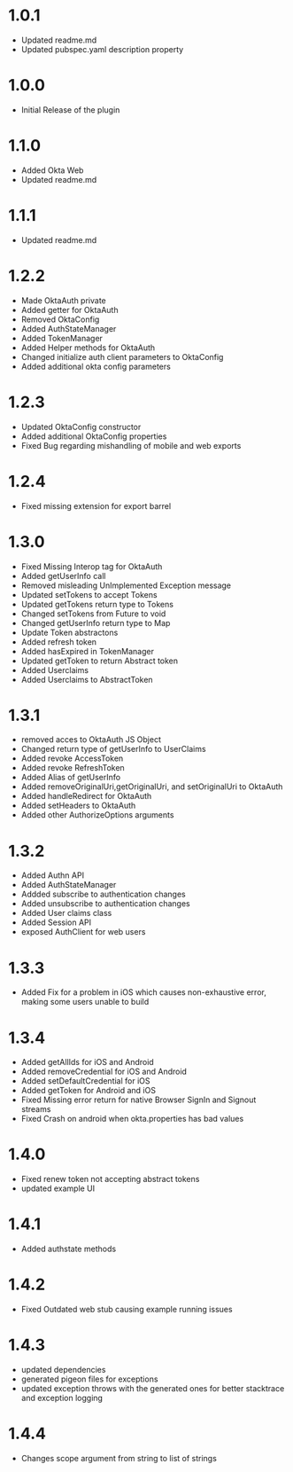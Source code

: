 # 1.0.1
* Updated readme.md
* Updated pubspec.yaml description property

# 1.0.0
* Initial Release of the plugin

# 1.1.0
* Added Okta Web
* Updated readme.md

# 1.1.1
* Updated readme.md

# 1.2.2
* Made OktaAuth private
* Added getter for OktaAuth
* Removed OktaConfig
* Added AuthStateManager
* Added TokenManager
* Added Helper methods for OktaAuth
* Changed initialize auth client parameters to OktaConfig
* Added additional okta config parameters

# 1.2.3
* Updated OktaConfig constructor
* Added additional OktaConfig properties
* Fixed Bug regarding mishandling of mobile and web exports

# 1.2.4
* Fixed missing extension for export barrel

# 1.3.0
* Fixed Missing Interop tag for OktaAuth
* Added getUserInfo call
* Removed misleading UnImplemented Exception message
* Updated setTokens to accept Tokens
* Updated getTokens return type to Tokens
* Changed setTokens from Future<void> to void
* Changed getUserInfo return type to Map
* Update Token abstractons
* Added refresh token
* Added hasExpired in TokenManager
* Updated getToken to return Abstract token
* Added Userclaims 
* Added Userclaims to AbstractToken

# 1.3.1
* removed acces to OktaAuth JS Object
* Changed return type of getUserInfo to UserClaims
* Added revoke AccessToken
* Added revoke RefreshToken
* Added Alias of getUserInfo
* Added removeOriginalUri,getOriginalUri, and setOriginalUri to OktaAuth
* Added handleRedirect for OktaAuth
* Added setHeaders to OktaAuth
* Added other AuthorizeOptions arguments

# 1.3.2
* Added Authn API
* Added AuthStateManager
* Addded subscribe to authentication changes
* Added unsubscribe to authentication changes
* Added User claims class
* Added Session API
* exposed AuthClient for web users

# 1.3.3
* Added Fix for a problem in iOS which causes non-exhaustive error, making some users unable to build

# 1.3.4
* Added getAllIds for iOS and Android
* Added removeCredential for iOS and Android
* Added setDefaultCredential for iOS
* Added getToken for Android and iOS
* Fixed Missing error return for native Browser SignIn and Signout streams
* Fixed Crash on android when okta.properties has bad values

# 1.4.0
* Fixed renew token not accepting abstract tokens
* updated example UI

# 1.4.1
* Added authstate methods

# 1.4.2
* Fixed Outdated web stub causing example running issues

# 1.4.3
* updated dependencies
* generated pigeon files for exceptions
* updated exception throws with the generated ones for better stacktrace and exception logging

# 1.4.4
* Changes scope argument from string to list of strings